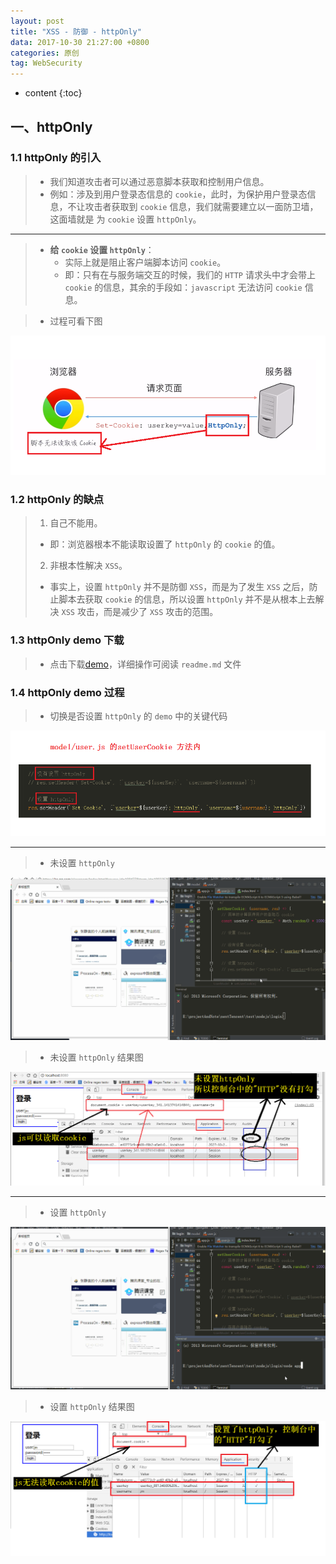 ```yaml
---
layout: post
title: "XSS - 防御 - httpOnly"
data: 2017-10-30 21:27:00 +0800
categories: 原创
tag: WebSecurity
---
```

* content
{:toc}

<!-- more -->


## 一、httpOnly 

### 1.1 httpOnly 的引入

> * 我们知道攻击者可以通过恶意脚本获取和控制用户信息。
> * 例如：涉及到用户登录态信息的 `cookie`，此时，为保护用户登录态信息，不让攻击者获取到 `cookie` 信息，我们就需要建立以一面防卫墙，这面墙就是 为 `cookie` 设置 `httpOnly`。

---

> * **给 `cookie` 设置 `httpOnly`**：
>   * 实际上就是阻止客户端脚本访问 `cookie`。
>   * 即：只有在与服务端交互的时候，我们的 `HTTP` 请求头中才会带上 `cookie` 的信息，其余的手段如：`javascript` 无法访问 `cookie` 信息。

> * 过程可看下图

![httpOnly](/styles/images/web/security/security-14.png)

### 1.2 httpOnly 的缺点

> 1. 自己不能用。
>   * 即：浏览器根本不能读取设置了 `httpOnly` 的 `cookie` 的值。
> 2. 非根本性解决 `XSS`。
>   * 事实上，设置 `httpOnly` 并不是防御 `XSS`，而是为了发生 `XSS` 之后，防止脚本去获取 `cookie` 的信息，所以设置 `httpOnly` 并不是从根本上去解决 `XSS` 攻击，而是减少了 `XSS` 攻击的范围。   

### 1.3 httpOnly demo 下载

> * 点击下载[demo](/effects/files/webSecurity/httpOnly.zip)，详细操作可阅读 `readme.md` 文件

### 1.4 httpOnly demo 过程

> * 切换是否设置 `httpOnly` 的 `demo` 中的关键代码

![httpOnly](/styles/images/web/security/security-15.png)

---

> * 未设置 `httpOnly`

![httpOnly](/effects/images/webSecurity/webSecurity-05.gif)

> * 未设置 `httpOnly` 结果图

![httpOnly](/styles/images/web/security/security-16.png)

----

> * 设置 `httpOnly`

![httpOnly](/effects/images/webSecurity/webSecurity-06.gif)

> * 设置 `httpOnly` 结果图

![httpOnly](/styles/images/web/security/security-17.png)



